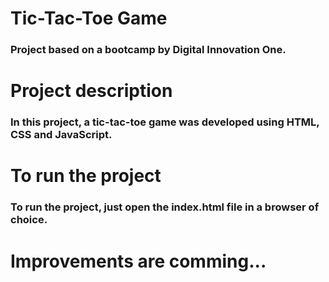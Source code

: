# Tic-Tac-Toe Game

### Project based on a bootcamp by Digital Innovation One.

# Project description

### In this project, a tic-tac-toe game was developed using HTML, CSS and JavaScript.

# To run the project
### To run the project, just open the index.html file in a browser of choice.

# Improvements are comming...